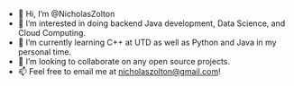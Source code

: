 - 👋 Hi, I’m @NicholasZolton
- 👀 I’m interested in doing backend Java development, Data Science, and Cloud Computing.
- 🌱 I’m currently learning C++ at UTD as well as Python and Java in my personal time.
- 💞️ I’m looking to collaborate on any open source projects.
- 📫 Feel free to email me at nicholaszolton@gmail.com!
